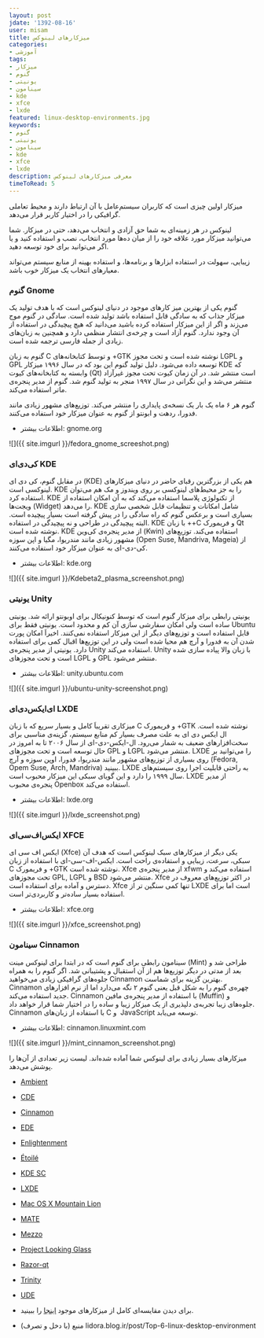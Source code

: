 ```yaml
---
layout: post
jdate: '1392-08-16'
user: misam
title: میزکارهای لینوکس
categories:
- آموزشی
tags:
- میزکار
- گنوم
- یونیتی
- سینامون
- kde
- xfce
- lxde
featured: linux-desktop-environments.jpg
keywords:
- گنوم
- یونیتی
- سینامون
- kde
- xfce
- lxde
description: معرفی میزکارهای لینوکس
timeToRead: 5
---
```


میزکار اولین چیزی است که کاربران سیستم‌عامل با آن ارتباط دارند و محیط تعاملی گرافیکی را در اختیار کاربر قرار می‌دهد.

لینوکس در هر زمینه‌ای به شما حق آزادی و انتخاب می‌دهد، حتی در میزکار. شما می‌توانید میزکار مورد علاقه خود را از میان ده‌ها مورد انتخاب، نصب و استفاده کنید و یا اگر می‌توانید برای خود توسعه دهید.

زیبایی، سهولت در استفاده ابزارها و برنامه‌ها، و استفاده بهینه از منابع سیستم می‌تواند معیارهای انتخاب یک میزکار خوب باشد.

### گنوم Gnome

گنوم یکی از بهترین میز کار‌های موجود در دنیای لینوکس است که با هدف تولید یک میزکار جذاب که به سادگی قابل استفاده باشد تولید شده است. سادگی در گنوم موج می‌زند و اگر از این میزکار استفاده کرده باشید می‌دانید که هیچ پیچیدگی در استفاده از آن وجود ندارد. گنوم آزاد است و چرخه‌ی انتشار منظمی دارد و همچنین به زبان‌های زیادی از جمله فارسی ترجمه شده است.

گنوم به زبان C و توسط کتابخانه‌های +GTK نوشته شده است و تحت مجوز LGPL و GPL توسعه داده می‌شود. دلیل تولید گنوم این بود که در سال ۱۹۹۶ میزکار KDE که وابسته به کتابخانه‌های کیوت (Qt) است منتشر شد. در آن زمان کیوت تحت مجوز غیرآزاد منتشر می‌شد و این نگرانی در سال ۱۹۹۷ منجر به تولید گنوم شد. گنوم از مدیر پنجره‌ی ماتر استفاده می‌کند.

گنوم هر ۶ ماه یک بار یک نسخه‌ی پایداری را منتشر می‌کند. توزیع‌های مشهور زیادی مانند فدورا، ردهت و ابونتو از گنوم به عنوان میزکار خود استفاده می‌کنند.

- اطلاعات بیشتر: gnome.org

![]({{ site.imgurl }}/fedora_gnome_screeshot.png)

### کی‌دی‌ای KDE

در مقابل گنوم، کی دی ای (KDE) هم یکی از بزرگترین رقبای حاضر در دنیای میزکارهای لینوکسی است. KDE را به جز محیط‌های لینوکسی بر روی ویندوز و مک هم می‌توان استفاده کرد. KDE از تکنولوژی پلاسما استفاده می‌کند که به آن امکان استفاده از ویجت‌ها (Widget) را می‌دهد. KDE شامل امکانات و تنظیمات قابل شخصی سازی بسیاری است و برعکس گنوم که راه سادگی را در پیش گرفته است بسیار پیچیده است. البته پیچیدگی در طراحی و نه پیچیدگی در استفاده. KDE با زبان ++C و فریمورک Qt نوشته شده است. KDE از مدیر پنجره‌ی کی‌وین (Kwin) استفاده می‌کند. توزیع‌های مشهور زیادی مانند مندریوا، مگیا و اپن سوزه (Open Suse, Mandriva, Mageia) از کی-دی-ای به عنوان میزکار خود استفاده می‌کنند.

- اطلاعات بیشتر: kde.org

![]({{ site.imgurl }}/Kdebeta2_plasma_screenshot.png)

### یونیتی Unity

یونیتی رابطی برای میزکار گنوم است که توسط کنونیکال برای اوبونتو ارائه شد. یونیتی ساده است ولی امکان سفارشی سازی آن کم و محدود است. یونیتی فقط برای Ubuntu قابل استفاده است و توزیع‌های دیگر از این میزکار استفاده نمی‌کنند. اخیراَ امکان پورت شدن آن به فدورا و آرچ هم محیا شده است ولی در این توزیع‌ها اقبال کمی برای استفاده دارد. یونیتی از مدیر پنجره‌ی Unity استفاده می‌کند. Unity با زبان والا‌ پیاده سازی شده است و تحت مجوز‌های LGPL و GPL منتشر می‌شود.

- اطلاعات بیشتر: unity.ubuntu.com

![]({{ site.imgurl }}/ubuntu-unity-screenshot.png)

### ای‌ایکس‌دی‌ای LXDE

میزکاری تقریباَ کامل و بسیار سریع که با زبان C و فریمورک +GTK نوشته شده است. ال ایکس دی ای به علت مصرف بسیار کم منابع سیستم، گزینه‌ی مناسبی برای سخت‌افزار‌های ضعیف به شمار می‌رود. ال-ایکس-دی-ای از سال ۲۰۰۶ تا به امروز در حال توسعه است و تحت مجوز‌های GPL و LGPL منتشر می‌شود. LXDE را می‌توانید بر روی بسیاری از توزیع‌های مشهور مانند مندریوا، فدورا، اوپن سوزه و آرچ (Fedora, Opem Suse, Arch, Mandriva) ببینید. LXDE به راحتی قابلیت اجرا روی سیستم‌های سال ۱۹۹۹ را دارد و این گویای سبکی این میزکار محبوب است. LXDE از مدیر پنجره‌ی محبوب Openbox استفاده می‌کند.

- اطلاعات بیشتر: lxde.org

![]({{ site.imgurl }}/lxde_screenshot.png)

### ایکس‌اف‌سی‌ای XFCE

ایکس اف سی ای (Xfce) یکی دیگر از میزکارهای سبک لینوکس است که هدف آن سبکی، سرعت، زیبایی و استفاده‌ی راحت است. ایکس-اف-سی-ای با استفاده از زبان C و فریمورک +GTK نوشته شده است. Xfce از مدیر پنجره‌ی xfwm استفاده می‌کند و تحت مجوزهای GPL, LGPL و BSD منتشر می‌شود. Xfce در اکثر توزیع‌های معروف در دسترس و آماده برای استفاده است. Xfce تنها کمی سنگین تر از LXDE است اما برای استفاده بسیار ساده‌تر و کاربردی‌تر است.

- اطلاعات بیشتر: xfce.org

![]({{ site.imgurl }}/xfce_screenshot.png)

### سینامون Cinnamon

سینامون رابطی برای گنوم است که در ابتدا برای لینوکس مینت (Mint) طراحی شد و بعد از مدتی در دیگر توزیع‌ها هم از آن استقبال و پشتیبانی شد. اگر گنوم را به همراه جلوه‌های گرافیکی زیادی می‌خواهید Cinnamon بهترین گزینه برای شماست. Cinnamon چهره‌ی گنوم را به شکل قبل یعنی گنوم ۲ نگه می‌دارد اما از نرم افزار‌های جدید استفاده می‌کند. Cinnamon با استفاده از مدیر پنجره‌ی مافین (Muffin) و جلوه‌های زیبا تجربه‌ی دلپذیری از یک میزکار زیبا و ساده را در اختیار شما قرار خواهد داد. Cinnamon با استفاده از زبان‌های C و  JavaScript توسعه می‌یابد.

- اطلاعات بیشتر: cinnamon.linuxmint.com

![]({{ site.imgurl }}/mint_cinnamon_screenshot.png)

میزکارهای بسیار زیادی برای لینوکس شما آماده شده‌اند. لیست زیر تعدادی از آن‌ها را پوشش می‌دهد.

*   [Ambient](http://en.wikipedia.org/wiki/Ambient_%28desktop_environment%29)
*   [CDE](http://en.wikipedia.org/wiki/Common_Desktop_Environment)
*   [Cinnamon](http://en.wikipedia.org/wiki/Cinnamon_%28user_interface%29)
*   [EDE](http://en.wikipedia.org/wiki/EDE)
*   [Enlightenment](http://en.wikipedia.org/wiki/Enlightenment_%28window_manager%29)
*   [Étoilé](http://en.wikipedia.org/wiki/%C3%89toil%C3%A9)
*   [KDE SC](http://en.wikipedia.org/wiki/KDE_Software_Compilation)
*   [LXDE](http://en.wikipedia.org/wiki/LXDE)
*   [Mac OS X Mountain Lion](http://en.wikipedia.org/wiki/Mac_OS_X_Mountain_Lion)
*   [MATE](http://en.wikipedia.org/wiki/MATE_%28desktop_environment%29)
*   [Mezzo](http://en.wikipedia.org/wiki/Mezzo_%28desktop_environment%29)
*   [Project Looking Glass](http://en.wikipedia.org/wiki/Project_Looking_Glass)
*   [Razor-qt](http://en.wikipedia.org/wiki/Razor-qt)
*   [Trinity](http://en.wikipedia.org/wiki/Trinity_%28desktop_environment%29)
*   [UDE](http://en.wikipedia.org/wiki/UDE)

* برای دیدن مقایسه‌ای کامل از میزکار‌های موجود [اینجا](http://en.wikipedia.org/wiki/Comparison_of_X_Window_System_desktop_environments) را ببینید.

* منبع (با دخل و تصرف) lidora.blog.ir/post/Top-6-linux-desktop-environment